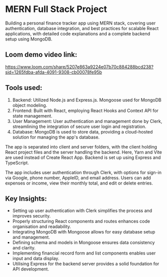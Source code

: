 # MERN Full Stack Project
Building a personal finance tracker app using MERN stack, covering user authentication, database integration, and 
best practices for scalable React applications, with detailed code explanations and a complete backend setup using MongoDB.

## Loom demo video link: 
https://www.loom.com/share/5207e863a9224e07b70c884288bcd238?sid=1265fdba-afda-4091-9308-cb00078fe95b

## Tools used:
1. Backend: Utilized Node.js and Express.js. Mongoose used for MongoDB object modeling.
2. Frontend: Built with React, employing React Hooks and Context API for state management.
3. User Management: User authentication and management done by Clerk, streamlining the integration of secure user login and registration.
4. Database: MongoDB is used to store data, providing a cloud-hosted solution for managing the app's database.

The app is separated into client and server folders, with the client holding React project files and the server handling the backend. 
Here, Yarn and Vite are used instead of Create React App. Backend is set up using Express and TypeScript. 

The app includes user authentication through Clerk, with options for sign-in via Google, phone number, AppleID, and email address. 
Users can add expenses or income, view their monthly total, and edit or delete entries. 

## Key Insights:
-  Setting up user authentication with Clerk simplifies the process and improves security.
-  Properly structuring React components and routes enhances code organisation and readability.
-  Integrating MongoDB with Mongoose allows for easy database setup and management.
-  Defining schema and models in Mongoose ensures data consistency and clarity.
-  Implementing financial record form and list components enables user input and data display.
-  Utilising Express for the backend server provides a solid foundation for API development.

